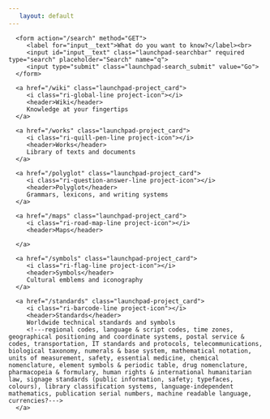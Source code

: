 ```yaml
---
   layout: default
---
```


<div class="launchpad">

   <section class="launchpad-search">

      <form action="/search" method="GET">
         <label for="input__text">What do you want to know?</label><br>
         <input id="input__text" class="launchpad-searchbar" required type="search" placeholder="Search" name="q">
         <input type="submit" class="launchpad-search_submit" value="Go">
      </form>

   </section>



   <section class="launchpad-projects">

      <a href="/wiki" class="launchpad-project_card">
         <i class="ri-global-line project-icon"></i>
         <header>Wiki</header>
         Knowledge at your fingertips
      </a>

      <a href="/works" class="launchpad-project_card">
         <i class="ri-quill-pen-line project-icon"></i>
         <header>Works</header>
         Library of texts and documents
      </a>

      <a href="/polyglot" class="launchpad-project_card">
         <i class="ri-question-answer-line project-icon"></i>
         <header>Polyglot</header>
         Grammars, lexicons, and writing systems
      </a>

      <a href="/maps" class="launchpad-project_card">
         <i class="ri-road-map-line project-icon"></i>
         <header>Maps</header>

      </a>

      <a href="/symbols" class="launchpad-project_card">
         <i class="ri-flag-line project-icon"></i>
         <header>Symbols</header>
         Cultural emblems and iconography
      </a>

      <a href="/standards" class="launchpad-project_card">
         <i class="ri-barcode-line project-icon"></i>
         <header>Standards</header>
         Worldwide technical standards and symbols
         <!---regional codes, language & script codes, time zones, geographical positioning and coordinate systems, postal service & codes, transportation, IT standards and protocols, telecommunications, biological taxonomy, numerals & base system, mathematical notation, units of measurement, safety, essential medicine, chemical nomenclature, element symbols & periodic table, drug nomenclature, pharmacopeia & formulary, human rights & international humanitarian law, signage standards (public information, safety; typefaces, colours), library classification systems, language-independent mathematics, publication serial numbers, machine readable language, currencies?--->
      </a>

   </section>

</div>
